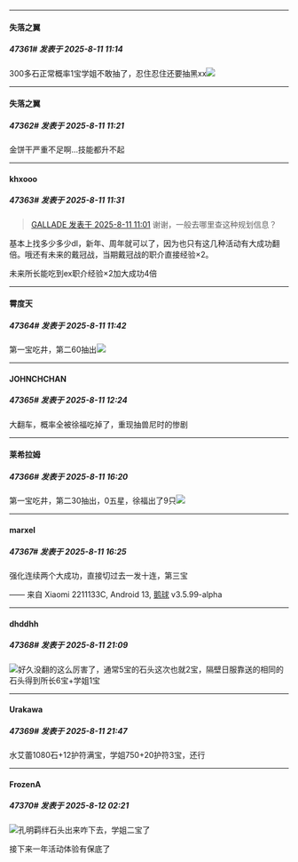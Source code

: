 ﻿
*****

####  失落之翼  
##### 47361#       发表于 2025-8-11 11:14

300多石正常概率1宝学姐不敢抽了，忍住忍住还要抽黑xx<img src="https://static.stage1st.com/image/smiley/face2017/152.png" referrerpolicy="no-referrer">


*****

####  失落之翼  
##### 47362#       发表于 2025-8-11 11:21

金饼干严重不足啊...技能都升不起


*****

####  khxooo  
##### 47363#       发表于 2025-8-11 11:31

<blockquote><a href="httphttps://stage1st.com/2b/forum.php?mod=redirect&amp;goto=findpost&amp;pid=68247017&amp;ptid=1712412" target="_blank">GALLADE 发表于 2025-8-11 11:01</a>
谢谢，一般去哪里查这种规划信息？</blockquote>
基本上找多少多少dl，新年、周年就可以了，因为也只有这几种活动有大成功翻倍。哦还有未来的戴冠战，当期戴冠战的职介直接经验×2。

未来所长能吃到ex职介经验×2加大成功4倍


*****

####  霄度天  
##### 47364#       发表于 2025-8-11 11:42

第一宝吃井，第二60抽出<img src="https://static.stage1st.com/image/smiley/face2017/001.png" referrerpolicy="no-referrer">


*****

####  JOHNCHCHAN  
##### 47365#       发表于 2025-8-11 12:24

大翻车，概率全被徐福吃掉了，重现抽兽尼时的惨剧


*****

####  莱希拉姆  
##### 47366#       发表于 2025-8-11 16:20

第一宝吃井，第二30抽出，0五星，徐福出了9只<img src="https://static.stage1st.com/image/smiley/face2017/003.png" referrerpolicy="no-referrer">


*****

####  marxel  
##### 47367#       发表于 2025-8-11 16:25

强化连续两个大成功，直接切过去一发十连，第三宝

—— 来自 Xiaomi 2211133C, Android 13, [鹅球](https://www.pgyer.com/xfPejhuq) v3.5.99-alpha


*****

####  dhddhh  
##### 47368#       发表于 2025-8-11 21:09

<img src="https://static.stage1st.com/image/smiley/face2017/001.png" referrerpolicy="no-referrer">好久没翻的这么厉害了，通常5宝的石头这次也就2宝，隔壁日服靠送的相同的石头得到所长6宝+学姐1宝


*****

####  Urakawa  
##### 47369#       发表于 2025-8-11 21:47

水艾蕾1080石+12护符满宝，学姐750+20护符3宝，还行


*****

####  FrozenA  
##### 47370#       发表于 2025-8-12 02:21

<img src="https://static.stage1st.com/image/smiley/face2017/044.png" referrerpolicy="no-referrer">孔明羁绊石头出来咋下去，学姐二宝了

接下来一年活动体验有保底了

